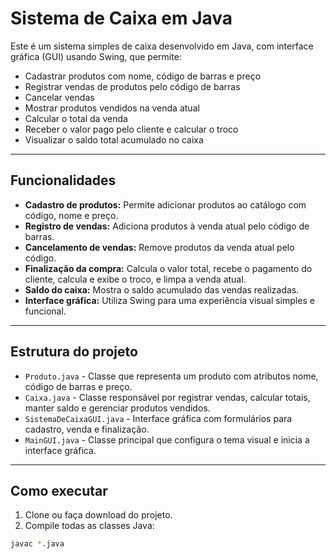 # Sistema de Caixa em Java

Este é um sistema simples de caixa desenvolvido em Java, com interface gráfica (GUI) usando Swing, que permite:

- Cadastrar produtos com nome, código de barras e preço  
- Registrar vendas de produtos pelo código de barras  
- Cancelar vendas  
- Mostrar produtos vendidos na venda atual  
- Calcular o total da venda  
- Receber o valor pago pelo cliente e calcular o troco  
- Visualizar o saldo total acumulado no caixa  

---

## Funcionalidades

- **Cadastro de produtos:** Permite adicionar produtos ao catálogo com código, nome e preço.  
- **Registro de vendas:** Adiciona produtos à venda atual pelo código de barras.  
- **Cancelamento de vendas:** Remove produtos da venda atual pelo código.  
- **Finalização da compra:** Calcula o valor total, recebe o pagamento do cliente, calcula e exibe o troco, e limpa a venda atual.  
- **Saldo do caixa:** Mostra o saldo acumulado das vendas realizadas.  
- **Interface gráfica:** Utiliza Swing para uma experiência visual simples e funcional.  

---

## Estrutura do projeto

- `Produto.java` - Classe que representa um produto com atributos nome, código de barras e preço.  
- `Caixa.java` - Classe responsável por registrar vendas, calcular totais, manter saldo e gerenciar produtos vendidos.  
- `SistemaDeCaixaGUI.java` - Interface gráfica com formulários para cadastro, venda e finalização.  
- `MainGUI.java` - Classe principal que configura o tema visual e inicia a interface gráfica.  

---

## Como executar

1. Clone ou faça download do projeto.  
2. Compile todas as classes Java:

```bash
javac *.java
